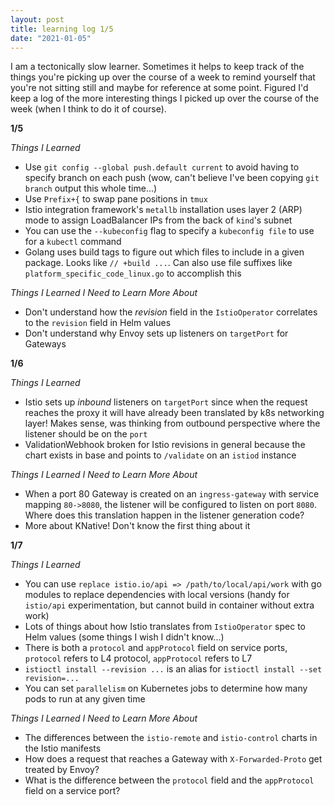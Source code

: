 ```yaml
---
layout: post
title: learning log 1/5
date: "2021-01-05"
---
```


I am a tectonically slow learner. Sometimes it helps to keep track of the things you're picking up over the course of a week to remind yourself that you're not sitting still and maybe for reference at some point. Figured I'd keep a log of the more interesting things I picked up over the course of the week (when I think to do it of course).

**1/5**

_Things I Learned_
* Use `git config --global push.default current` to avoid having to specify branch on each push (wow, can't believe I've been copying `git branch` output this whole time...)
* Use `Prefix+{` to swap pane positions in `tmux` 
* Istio integration framework's `metallb` installation uses layer 2 (ARP) mode to assign LoadBalancer IPs from the back of `kind`'s subnet
* You can use the `--kubeconfig` flag to specify a `kubeconfig file` to use for a `kubectl` command
* Golang uses build tags to figure out which files to include in a given package. Looks like `// +build ...`. Can also use file suffixes like `platform_specific_code_linux.go` to accomplish this

_Things I Learned I Need to Learn More About_
* Don't understand how the *revision* field in the `IstioOperator` correlates to the `revision` field in Helm values
* Don't understand why Envoy sets up listeners on `targetPort` for Gateways

**1/6**

_Things I Learned_
* Istio sets up _inbound_ listeners on `targetPort` since when the request reaches the proxy it will have already been translated by k8s networking layer! Makes sense, was thinking from outbound perspective where the listener should be on the `port`
* ValidationWebhook broken for Istio revisions in general because the chart exists in base and points to `/validate` on an `istiod` instance

_Things I Learned I Need to Learn More About_
* When a port 80 Gateway is created on an `ingress-gateway` with service mapping `80->8080`, the listener will be configured to listen on port `8080`. Where does this translation happen in the listener generation code?
* More about KNative! Don't know the first thing about it 

**1/7**

_Things I Learned_
* You can use `replace istio.io/api => /path/to/local/api/work` with go modules to replace dependencies with local versions (handy for `istio/api` experimentation, but cannot build in container without extra work)
* Lots of things about how Istio translates from `IstioOperator` spec to Helm values (some things I wish I didn't know...)
* There is both a `protocol` and `appProtocol` field on service ports, `protocol` refers to L4 protocol, `appProtocol` refers to L7 
* `istioctl install --revision ...` is an alias for `istioctl install --set revision=...`
* You can set `parallelism` on Kubernetes jobs to determine how many pods to run at any given time

_Things I Learned I Need to Learn More About_
* The differences between the `istio-remote` and `istio-control` charts in the Istio manifests
* How does a request that reaches a Gateway with `X-Forwarded-Proto` get treated by Envoy?
* What is the difference between the `protocol` field and the `appProtocol` field on a service port?

